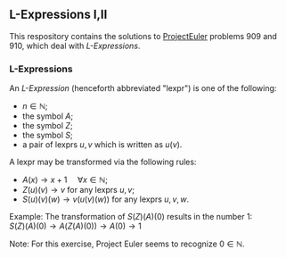 ## L-Expressions I,II

This respository contains the solutions to [ProjectEuler](https://www.projecteuler.net/) problems 909 and 910, which deal with _L-Expressions_.

### L-Expressions

An _L-Expression_ (henceforth abbreviated "lexpr") is one of the following:

- $n \in \mathbb{N}$;
- the symbol $A$;
- the symbol $Z$;
- the symbol $S$;
- a pair of lexprs $u, v$ which is written as $u(v)$.

A lexpr may be transformed via the following rules:

- $A(x) \rightarrow x + 1 \hspace{15pt} \forall x \in \mathbb{N}$;
- $Z(u)(v) \rightarrow v$ for any lexprs $u,v$;
- $S(u)(v)(w) \rightarrow v(u(v)(w))$ for any lexprs $u, v, w$.

Example: The transformation of $S(Z)(A)(0)$ results in the number 1:\
$S(Z)(A)(0) \rightarrow A(Z(A)(0)) \rightarrow A(0) \rightarrow 1$

Note: For this exercise, Project Euler seems to recognize $0 \in \mathbb{N}$.
